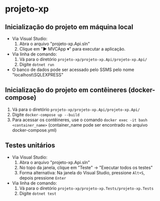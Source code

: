 # projeto-xp

## Inicialização do projeto em máquina local
- Via Visual Studio:
  1. Abra o arquivo "projeto-xp.Api.sln"
  2. Clique em "▶ MVCApp ▾" para executar a aplicação.
- Via linha de comando:
  1. Vá para o diretório ```projeto-xp/projeto-xp.Api/projeto-xp.Api/```
  2. Digite ```dotnet run```
- O banco de dados pode ser acessado pelo SSMS pelo nome "localhost\SQLEXPRESS"

## Inicialização do projeto em contêineres (docker-compose)
  1. Vá para o diretório ```projeto-xp/projeto-xp.Api/projeto-xp.Api/```
  2. Digite ```docker-compose up --build```
  3. Para acessar os contêineres, use o comando ```docker exec -it bash <container_name>``` (container_name pode ser encontrado no arquivo docker-compose.yml)

## Testes unitários
- Via Visual Studio:
  1. Abra o arquivo "projeto-xp.Api.sln"
  2. No topo da janela, clique em "Teste" -> "Executar todos os testes"
  3. Forma alternativa: Na janela do Visual Studio, pressione ```Alt+S```, depois pressione ```Enter```
- Via linha de comando:
  1. Vá para o diretório ```projeto-xp/projeto-xp.Tests/projeto-xp.Tests```
  2. Digite ```dotnet test```
